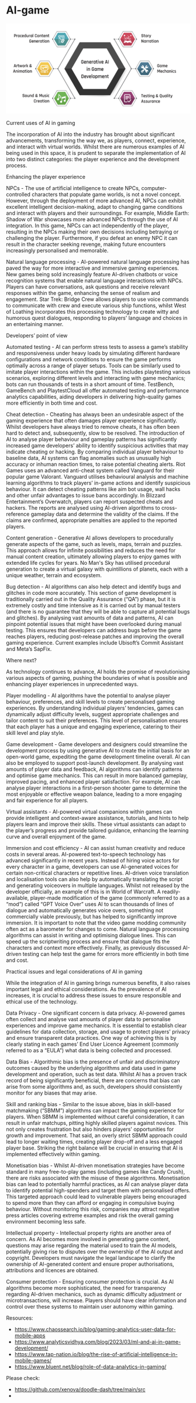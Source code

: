 # AI-game

![11](https://github.com/andysingal/AI-game/blob/main/images/Screenshot%202023-09-11%20at%206.37.44%20PM.png)

Current uses of AI in gaming

The incorporation of AI into the industry has brought about significant advancements, transforming the way we, as players, connect, experience, and interact with virtual worlds. Whilst there are numerous examples of AI being used in this space, it is prudent to separate the implementation of AI into two distinct categories: the player experience and the development process.

Enhancing the player experience

NPCs - The use of artificial intelligence to create NPCs, computer-controlled characters that populate game worlds, is not a novel concept. However, through the deployment of more advanced AI, NPCs can exhibit excellent intelligent decision-making, adapt to changing game conditions and interact with players and their surroundings. For example, Middle Earth: Shadow of War showcases more advanced NPCs through the use of AI integration. In this game, NPCs can act independently of the player, resulting in the NPCs making their own decisions including betraying or challenging the player. Furthermore, if you defeat an enemy NPC it can result in the character seeking revenge, making future encounters increasingly personalised and memorable.

Natural language processing - AI-powered natural language processing has paved the way for more interactive and immersive gaming experiences. New games being sold increasingly feature AI-driven chatbots or voice recognition systems that enable natural language interactions with NPCs. Players can have conversations, ask questions and receive relevant responses within the game, enhancing the sense of realism and engagement. Star Trek: Bridge Crew allows players to use voice commands to communicate with crew and execute various ship functions, whilst West of Loathing incorporates this processing technology to create witty and humorous quest dialogues, responding to players' language and choices in an entertaining manner.

Developers’ point of view

Automated testing - AI can perform stress tests to assess a game’s stability and responsiveness under heavy loads by simulating different hardware configurations and network conditions to ensure the game performs optimally across a range of player setups. Tools can be similarly used to imitate player interactions within the game. This includes playtesting various scenarios, exploring different levels and interacting with game mechanics; bots can run thousands of tests in a short amount of time. TestBench, GameBench and PlaytestCloud all offer automated testing and performance analytics capabilities, aiding developers in delivering high-quality games more efficiently in both time and cost.

Cheat detection - Cheating has always been an undesirable aspect of the gaming experience that often damages player experience significantly. Whilst developers have always tried to remove cheats, it has often been hard to detect and, subsequently, slow to be resolved. The introduction of AI to analyse player behaviour and gameplay patterns has significantly increased game developers’ ability to identify suspicious activities that may indicate cheating or hacking. By comparing individual player behaviour to baseline data, AI systems can flag anomalies such as unusually high accuracy or inhuman reaction times, to raise potential cheating alerts. Riot Games uses an advanced anti-cheat system called Vanguard for their popular game Valorant. Vanguard utilises behavioural analysis and machine learning algorithms to track players’ in-game actions and identify suspicious behaviour. It can detect cheating patterns like aim bot usage, wall hacks and other unfair advantages to issue bans accordingly. In Blizzard Entertainment’s Overwatch, players can report suspected cheats and hackers. The reports are analysed using AI-driven algorithms to cross-reference gameplay data and determine the validity of the claims. If the claims are confirmed, appropriate penalties are applied to the reported players.

Content generation - Generative AI allows developers to procedurally generate aspects of the game, such as levels, maps, terrain and puzzles. This approach allows for infinite possibilities and reduces the need for manual content creation, ultimately allowing players to enjoy games with extended life cycles for years. No Man's Sky has utilised procedural generation to create a virtual galaxy with quintillions of planets, each with a unique weather, terrain and ecosystem.

Bug detection - AI algorithms can also help detect and identify bugs and glitches in code more accurately. This section of game development is traditionally carried out in the Quality Assurance (“QA”) phase, but it is extremely costly and time intensive as it is carried out by manual testers (and there is no guarantee that they will be able to capture all potential bugs and glitches). By analysing vast amounts of data and patterns, AI can pinpoint potential issues that might have been overlooked during manual testing. This ensures that developers can address bugs before the game reaches players, reducing post-release patches and improving the overall gaming experience. Current examples include Ubisoft’s Commit Assistant and Meta’s SapFix.

Where next?

As technology continues to advance, AI holds the promise of revolutionising various aspects of gaming, pushing the boundaries of what is possible and enhancing player experiences in unprecedented ways.

Player modelling - AI algorithms have the potential to analyse player behaviour, preferences, and skill levels to create personalised gaming experiences. By understanding individual players’ tendencies, games can dynamically adjust difficulty levels, suggest appropriate challenges and tailor content to suit their preferences. This level of personalisation ensures that each player has a unique and engaging experience, catering to their skill level and play style.

Game development - Game developers and designers could streamline the development process by using generative AI to create the initial basis for an open-world game, expediting the game development timeline overall. AI can also be employed to support post-launch development. By analysing vast amounts of player data and feedback, AI algorithms can identify patterns and optimise game mechanics. This can result in more balanced gameplay, improved pacing, and enhanced player satisfaction. For example, AI can analyse player interactions in a first-person shooter game to determine the most enjoyable or effective weapon balance, leading to a more engaging and fair experience for all players.

Virtual assistants - AI-powered virtual companions within games can provide intelligent and context-aware assistance, tutorials, and hints to help players learn and improve their skills. These virtual assistants can adapt to the player’s progress and provide tailored guidance, enhancing the learning curve and overall enjoyment of the game.

Immersion and cost efficiency - AI can assist human creativity and reduce costs in several areas. AI-powered text-to-speech technology has advanced significantly in recent years. Instead of hiring voice actors for every character in a game, developers can use AI-generated voices for certain non-critical characters or repetitive lines. AI-driven voice translation and localisation tools can also help by automatically translating the script and generating voiceovers in multiple languages. Whilst not released by the developer officially, an example of this is in World of Warcraft. A readily-available, player-made modification of the game (commonly referred to as a “mod”) called “GPT Voice Over” uses AI to scan thousands of lines of dialogue and automatically generates voice overs, something not commercially viable previously, but has helped to significantly improve immersion. It is important to note that the video game modding community often act as a barometer for changes to come. Natural language processing algorithms can assist in writing and optimising dialogue lines. This can speed up the scriptwriting process and ensure that dialogue fits the characters and context more effectively. Finally, as previously discussed AI-driven testing can help test the game for errors more efficiently in both time and cost.

Practical issues and legal considerations of AI in gaming

While the integration of AI in gaming brings numerous benefits, it also raises important legal and ethical considerations. As the prevalence of AI increases, it is crucial to address these issues to ensure responsible and ethical use of the technology.

Data Privacy - One significant concern is data privacy. AI-powered games often collect and analyse vast amounts of player data to personalise experiences and improve game mechanics. It is essential to establish clear guidelines for data collection, storage, and usage to protect players' privacy and ensure transparent data practices. One way of achieving this is by clearly stating in each games’ End User Licence Agreement (commonly referred to as a “EULA”) what data is being collected and processed.

Data Bias - Algorithmic bias is the presence of unfair and discriminatory outcomes caused by the underlying algorithms and data used in game development and operation, such as test data. Whilst AI has a proven track record of being significantly beneficial, there are concerns that bias can arise from some algorithms and, as such, developers should consistently monitor for any biases that may arise.

Skill and ranking bias - Similar to the issue above, bias in skill-based matchmaking (“SBMM”) algorithms can impact the gaming experience for players. When SBMM is implemented without careful consideration, it can result in unfair matchups, pitting highly skilled players against novices. This not only creates frustration but also hinders players' opportunities for growth and improvement. That said, an overly strict SBMM approach could lead to longer waiting times, creating player drop-off and a less engaged player base. Striking the right balance will be crucial in ensuring that AI is implemented effectively within gaming.

Monetisation bias - Whilst AI-driven monetisation strategies have become standard in many free-to-play games (including games like Candy Crush), there are risks associated with the misuse of these algorithms. Monetisation bias can lead to potentially harmful practices, as AI can analyse player data to identify potential high-spenders and target them with personalised offers. This targeted approach could lead to vulnerable players being encouraged to spend more than they can afford or engaging in compulsive buying behaviour. Without monitoring this risk, companies may attract negative press articles covering extreme examples and risk the overall gaming environment becoming less safe.

Intellectual property - Intellectual property rights are another area of concern. As AI becomes more involved in generating game content, questions may arise regarding the material used to train the AI models, potentially giving rise to disputes over the ownership of the AI output and copyright. Developers must navigate the legal landscape to clarify the ownership of AI-generated content and ensure proper authorisations, attributions and licences are obtained.

Consumer protection - Ensuring consumer protection is crucial. As AI algorithms become more sophisticated, the need for transparency regarding AI-driven mechanics, such as dynamic difficulty adjustment or microtransactions, will increase. Players should have clear information and control over these systems to maintain user autonomy within gaming.



Resources:
- https://www.chaossearch.io/blog/gaming-analytics-user-data-for-mobile-apps
- https://www.analyticsvidhya.com/blog/2023/03/ml-and-ai-in-game-development/
- https://www.tap-nation.io/blog/the-rise-of-artificial-intelligence-in-mobile-games/
- https://www.bluent.net/blog/role-of-data-analytics-in-gaming/


Please check:
- https://github.com/xenova/doodle-dash/tree/main/src
- 
